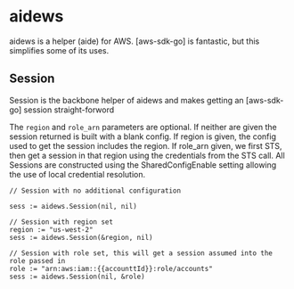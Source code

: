 aidews
======

aidews is a helper (aide) for AWS. [aws-sdk-go] is fantastic, but this simplifies some of its uses.

## Session
Session is the backbone helper of aidews and makes getting an [aws-sdk-go] session straight-forword

The `region` and `role_arn` parameters are optional. If neither are given the
session returned is built with a blank config. If region is given, the config
used to get the session includes the region. If role_arn given, we first STS,
then get a session in that region using the credentials from the STS call.
All Sessions are constructed using the SharedConfigEnable setting allowing
the use of local credential resolution.


```
// Session with no additional configuration

sess := aidews.Session(nil, nil)
```

```
// Session with region set
region := "us-west-2"
sess := aidews.Session(&region, nil)
```


```
// Session with role set, this will get a session assumed into the role passed in
role := "arn:aws:iam::{{accounttId}}:role/accounts"
sess := aidews.Session(nil, &role)
```

